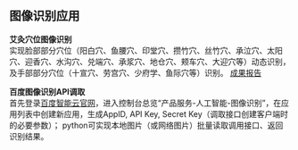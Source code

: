 ## 图像识别应用
**艾灸穴位图像识别**<br>
实现脸部部分穴位（阳白穴、鱼腰穴、印堂穴、攒竹穴、丝竹穴、承泣穴、太阳穴、迎香穴、水沟穴、兑端穴、承浆穴、地仓穴、颊车穴、大迎穴等）动态识别，及手部部分穴位（十宣穴、劳宫穴、少府学、鱼际穴等）识别。
[成果报告](https://s3.us-west-2.amazonaws.com/secure.notion-static.com/02d4d280-bfed-481d-a5b1-4ee6f7ba3016/%E6%96%B9%E7%BA%AF%E6%B6%B5_%E5%9F%BA%E4%BA%8E%E5%9B%BE%E5%83%8F%E8%AF%86%E5%88%AB%E6%8A%80%E6%9C%AF%E7%9A%84%E8%89%BE%E7%81%B8%E6%99%BA%E8%83%BD%E5%8F%96%E7%A9%B4.pdf?X-Amz-Algorithm=AWS4-HMAC-SHA256&X-Amz-Content-Sha256=UNSIGNED-PAYLOAD&X-Amz-Credential=AKIAT73L2G45EIPT3X45%2F20220521%2Fus-west-2%2Fs3%2Faws4_request&X-Amz-Date=20220521T150742Z&X-Amz-Expires=86400&X-Amz-Signature=45ed3e344b3e90c21340329b02af9734c22f97719a0eedd36a5cc1736b93c417&X-Amz-SignedHeaders=host&response-content-disposition=filename%20%3D%22%25E6%2596%25B9%25E7%25BA%25AF%25E6%25B6%25B5_%25E5%259F%25BA%25E4%25BA%258E%25E5%259B%25BE%25E5%2583%258F%25E8%25AF%2586%25E5%2588%25AB%25E6%258A%2580%25E6%259C%25AF%25E7%259A%2584%25E8%2589%25BE%25E7%2581%25B8%25E6%2599%25BA%25E8%2583%25BD%25E5%258F%2596%25E7%25A9%25B4.pdf%22&x-id=GetObject)

**百度图像识别API调取**<br>
首先登录[百度智能云官网](https://cloud.baidu.com/)，进入控制台总览“产品服务-人工智能-图像识别”，在应用列表中创建新应用，生成AppID, API Key, Secret Key（调取接口创建客户端时的必要参数）；
python可实现本地图片（或网络图片）批量读取调用接口、返回识别结果。
